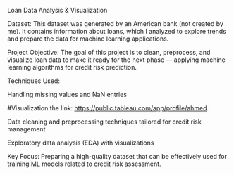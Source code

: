 Loan Data Analysis & Visualization

Dataset:
This dataset was generated by an American bank (not created by me). It contains information about loans, which I analyzed to explore trends and prepare the data for machine learning applications.

Project Objective:
The goal of this project is to clean, preprocess, and visualize loan data to make it ready for the next phase — applying machine learning algorithms for credit risk prediction.

Techniques Used:

Handling missing values and NaN entries

#Visualization
the link: https://public.tableau.com/app/profile/ahmed.

Data cleaning and preprocessing techniques tailored for credit risk management

Exploratory data analysis (EDA) with visualizations

Key Focus:
Preparing a high-quality dataset that can be effectively used for training ML models related to credit risk assessment.
